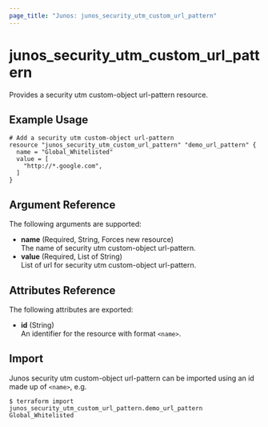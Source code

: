 ```yaml
---
page_title: "Junos: junos_security_utm_custom_url_pattern"
---
```


# junos_security_utm_custom_url_pattern

Provides a security utm custom-object url-pattern resource.

## Example Usage

```hcl
# Add a security utm custom-object url-pattern
resource "junos_security_utm_custom_url_pattern" "demo_url_pattern" {
  name = "Global_Whitelisted"
  value = [
    "http://*.google.com",
  ]
}
```

## Argument Reference

The following arguments are supported:

- **name** (Required, String, Forces new resource)  
  The name of security utm custom-object url-pattern.
- **value** (Required, List of String)  
  List of url for security utm custom-object url-pattern.

## Attributes Reference

The following attributes are exported:

- **id** (String)  
  An identifier for the resource with format `<name>`.

## Import

Junos security utm custom-object url-pattern can be imported using an id made up of `<name>`, e.g.

```shell
$ terraform import junos_security_utm_custom_url_pattern.demo_url_pattern Global_Whitelisted
```
